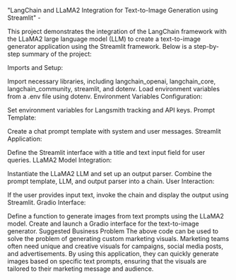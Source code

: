 "LangChain and LLaMA2 Integration for Text-to-Image Generation using Streamlit" -

This project demonstrates the integration of the LangChain framework with the LLaMA2 large language model (LLM) to create a text-to-image generator application using the Streamlit framework. Below is a step-by-step summary of the project:

Imports and Setup:

Import necessary libraries, including langchain_openai, langchain_core, langchain_community, streamlit, and dotenv.
Load environment variables from a .env file using dotenv.
Environment Variables Configuration:

Set environment variables for Langsmith tracking and API keys.
Prompt Template:

Create a chat prompt template with system and user messages.
Streamlit Application:

Define the Streamlit interface with a title and text input field for user queries.
LLaMA2 Model Integration:

Instantiate the LLaMA2 LLM and set up an output parser.
Combine the prompt template, LLM, and output parser into a chain.
User Interaction:

If the user provides input text, invoke the chain and display the output using Streamlit.
Gradio Interface:

Define a function to generate images from text prompts using the LLaMA2 model.
Create and launch a Gradio interface for the text-to-image generator.
Suggested Business Problem
The above code can be used to solve the problem of generating custom marketing visuals. Marketing teams often need unique and creative visuals for campaigns, social media posts, and advertisements. By using this application, they can quickly generate images based on specific text prompts, ensuring that the visuals are tailored to their marketing message and audience.
